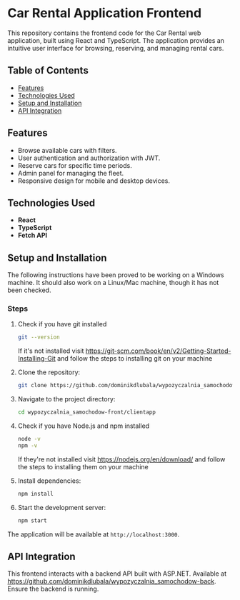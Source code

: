 # Car Rental Application Frontend

This repository contains the frontend code for the Car Rental web application, built using React and TypeScript. The application provides an intuitive user interface for browsing, reserving, and managing rental cars.

## Table of Contents
- [Features](#features)
- [Technologies Used](#technologies-used)
- [Setup and Installation](#setup-and-installation)
- [API Integration](#api-integration)

## Features
- Browse available cars with filters.
- User authentication and authorization with JWT.
- Reserve cars for specific time periods.
- Admin panel for managing the fleet.
- Responsive design for mobile and desktop devices.

## Technologies Used
- **React**
- **TypeScript**
- **Fetch API**

## Setup and Installation

The following instructions have been proved to be working on a Windows machine. It should also work on a Linux/Mac machine, though it has not been checked.

### Steps
1. Check if you have git installed
   ```bash
   git --version
   ```
   If it's not installed visit https://git-scm.com/book/en/v2/Getting-Started-Installing-Git and follow the steps to installing git on your machine 

2. Clone the repository:
   ```bash
   git clone https://github.com/dominikdlubala/wypozyczalnia_samochodow-front
   ```
3. Navigate to the project directory:
   ```bash
   cd wypozyczalnia_samochodow-front/clientapp
   ```
4. Check if you have Node.js and npm installed
   ```bash
   node -v
   npm -v
   ```
   If they're not installed visit https://nodejs.org/en/download/ and follow the steps to installing them on your machine
   
5. Install dependencies:
   ```bash
   npm install
   ```
6. Start the development server:
   ```bash
   npm start
   ```

The application will be available at `http://localhost:3000`.

## API Integration
This frontend interacts with a backend API built with ASP.NET. 
Available at https://github.com/dominikdlubala/wypozyczalnia_samochodow-back. 
Ensure the backend is running.
